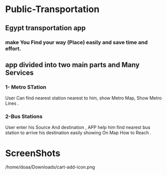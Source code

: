 # Public-Transportation
## Egypt transportation app
### make You Find your way (Place) easily and save time and effort.
## app divided into two main parts and Many Services
### 1- Metro STation  
User Can find nearest station nearest to him,
show Metro Map,
Show Metro Lines .

### 2-Bus Stations
User enter his Source And destination ,
APP help him find nearest bus station to arrive his destination easily showing On Map How to Reach .


# ScreenShots 
/home/doaa/Downloads/cart-add-icon.png
